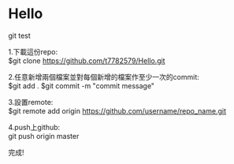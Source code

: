 # Hello
git test

1.下載這份repo:  
$git clone https://github.com/t7782579/Hello.git  

2.任意新增兩個檔案並對每個新增的檔案作至少一次的commit:  
$git add . 
$git commit -m "commit message"  

3.設置remote:  
$git remote add origin https://github.com/username/repo_name.git  

4.push上github:  
git push origin master  

完成!
